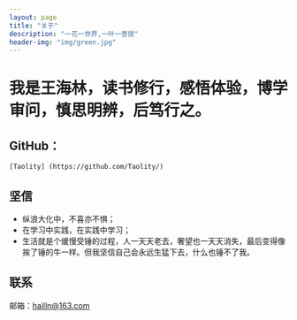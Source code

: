```yaml
---
layout: page
title: "关于"
description: "一花一世界,一叶一菩提"
header-img: "img/green.jpg"
---
```





# 我是王海林，读书修行，感悟体验，博学审问，慎思明辨，后笃行之。



##  GitHub：
    
    [Taolity] (https://github.com/Taolity/)
    


## 坚信

* 纵浪大化中，不喜亦不惧；
* 在学习中实践，在实践中学习；
* 生活就是个缓慢受锤的过程，人一天天老去，奢望也一天天消失，最后变得像挨了锤的牛一样。但我坚信自己会永远生猛下去，什么也锤不了我。



## 联系

邮箱：hailln@163.com



